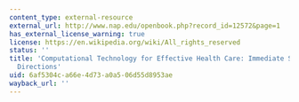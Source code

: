 ```yaml
---
content_type: external-resource
external_url: http://www.nap.edu/openbook.php?record_id=12572&page=1
has_external_license_warning: true
license: https://en.wikipedia.org/wiki/All_rights_reserved
status: ''
title: 'Computational Technology for Effective Health Care: Immediate Steps and Strategic
  Directions'
uid: 6af5304c-a66e-4d73-a0a5-06d55d8953ae
wayback_url: ''
---
```

